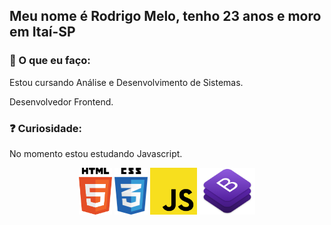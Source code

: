 ## Meu nome é Rodrigo Melo, tenho 23 anos e moro em Itaí-SP
 
### 💬 O que eu faço:

Estou cursando Análise e Desenvolvimento de Sistemas.

Desenvolvedor Frontend.

### ❓ Curiosidade:

No momento estou estudando Javascript.


<p align="center">
 <img src="https://github.com/Rodrigomelo220/Rodrigomelo220/blob/main/.github/html.png" alt="HTML" height="75"/>
 <img src="https://github.com/Rodrigomelo220/Rodrigomelo220/blob/main/.github/css.png" alt="CSS" height="75"/>
 <img src="https://github.com/Rodrigomelo220/Rodrigomelo220/blob/main/.github/js.png" alt="Javascript" height="75"/>
 <img src="https://github.com/Rodrigomelo220/Rodrigomelo220/blob/main/.github/bootstrap.png" alt="CSS" height="75"/>
 </p>

